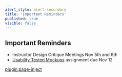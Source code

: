 ```yaml
---
alert_style: alert-secondary
title: 'Important Reminders'
published: true
visible: false
---
```


## Important Reminders

* Instructor Design Critique Meetings Nov 5th and 6th
* [Usability Tested Mockups](https://canvas.sfu.ca/courses/47119/assignments/387245) assignment due Nov 12

[plugin:page-inject](../../canvaslms-assignments/weekly-review-quizzes/week-08?template=partials/linkbutton)
